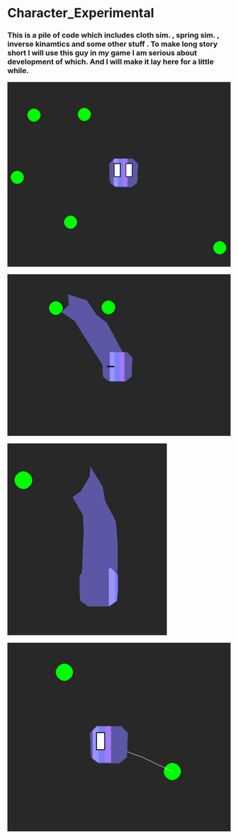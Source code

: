 # Character_Experimental
### This is a  pile of code which includes cloth sim. , spring sim. ,  inverse kinamtics and some other stuff . To make long story short I will use this guy in my game I am serious about development of which. And I will make it lay here for a little while.



![image info](instances/ins1.png)

![image info](instances/ins2.png)

![image info](instances/ins3.png)

![image info](instances/ins4.png)




